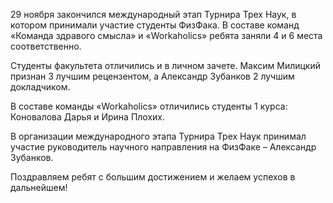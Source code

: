 29 ноября закончился международный этап Турнира Трех Наук, в котором принимали участие студенты ФизФака. В составе команд «Команда здравого смысла» и «Workaholics» ребята заняли 4 и 6 места соответственно. 

Студенты факультета отличились и в личном зачете. Максим Милицкий признан 3 лучшим рецензентом, а Александр Зубанков 2 лучшим докладчиком. 

В составе команды «Workaholics» отличились студенты 1 курса: Коновалова Дарья и Ирина Плохих. 

В организации международного этапа Турнира Трех Наук принимал участие руководитель научного направления на ФизФаке – Александр Зубанков. 

Поздравляем ребят с большим достижением и желаем успехов в дальнейшем!